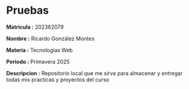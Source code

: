 # Pruebas #

**Matricula :** 202362079


**Nombre :** Ricardo González Montes


**Materia :** Tecnologias Web


**Periodo :** Primavera 2025


**Descripcion :** Repositorio local que me sirva para almacenar y entregar todas mis practicas y proyectos del curso